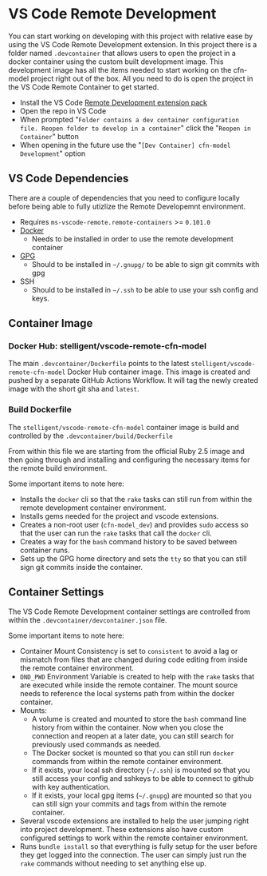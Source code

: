 # VS Code Remote Development

You can start working on developing with this project with relative ease by using the VS Code Remote Development extension. In this project there is a folder named `.devcontainer` that allows users to open the project in a docker container using the custom built development image. This development image has all the items needed to start working on the cfn-model project right out of the box. All you need to do is open the project in the VS Code Remote Container to get started.

- Install the VS Code [Remote Development extension pack](https://marketplace.visualstudio.com/items?itemName=ms-vscode-remote.vscode-remote-extensionpack)
- Open the repo in VS Code
- When prompted "`Folder contains a dev container configuration file. Reopen folder to develop in a container`" click the "`Reopen in Container`" button
- When opening in the future use the "`[Dev Container] cfn-model Development`" option

## VS Code Dependencies

There are a couple of dependencies that you need to configure locally before being able to fully utizlize the Remote Developemnt environment.
- Requires `ms-vscode-remote.remote-containers` >= `0.101.0`
- [Docker](https://www.docker.com/products/docker-desktop)
  - Needs to be installed in order to use the remote development container
- [GPG](https://gpgtools.org)
  - Should to be installed in `~/.gnupg/` to be able to sign git commits with gpg
- SSH
  - Should to be installed in `~/.ssh` to be able to use your ssh config and keys.

## Container Image

### Docker Hub: stelligent/vscode-remote-cfn-model

The main `.devcontainer/Dockerfile` points to the latest `stelligent/vscode-remote-cfn-model` Docker Hub container image. This image is created and pushed by a separate GitHub Actions Workflow. It will tag the newly created image with the short git sha and `latest`.

### Build Dockerfile

The `stelligent/vscode-remote-cfn-model` container image is build and controlled by the `.devcontainer/build/Dockerfile`

From within this file we are starting from the official Ruby 2.5 image and then going through and installing and configuring the necessary items for the remote build environment.

Some important items to note here:
* Installs the `docker` cli so that the `rake` tasks can still run from within the remote development container environment.
* Installs gems needed for the project and vscode extensions.
* Creates a non-root user (`cfn-model_dev`) and provides `sudo` access so that the user can run the `rake` tasks that call the `docker` cli.
* Creates a way for the `bash` command history to be saved between container runs.
* Sets up the GPG home directory and sets the `tty` so that you can still sign git commits inside the container.

## Container Settings

The VS Code Remote Development container settings are controlled from within the `.devcontainer/devcontainer.json` file.

Some important items to note here:
* Container Mount Consistency is set to `consistent` to avoid a lag or mismatch from files that are changed during code editing from inside the remote container environment.
* `DND_PWD` Environment Variable is created to help with the `rake` tasks that are executed while inside the remote container. The mount source needs to reference the local systems path from within the docker container.
* Mounts:
  * A volume is created and mounted to store the `bash` command line history from within the container. Now when you close the connection and reopen at a later date, you can still search for previously used commands as needed.
  * The Docker socket is mounted so that you can still run `docker` commands from within the remote container environment.
  * If it exists, your local ssh directory (`~/.ssh`) is mounted so that you still access your config and sshkeys to be able to connect to github with key authentication.
  * If it exists, your local gpg items (`~/.gnupg`) are mounted so that you can still sign your commits and tags from within the remote container.
* Several vscode extensions are installed to help the user jumping right into project development. These extensions also have custom configured settings to work within the remote container environment.
* Runs `bundle install` so that everything is fully setup for the user before they get logged into the connection. The user can simply just run the `rake` commands without needing to set anything else up.
